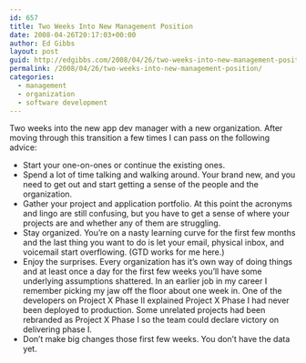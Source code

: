```yaml
---
id: 657
title: Two Weeks Into New Management Position
date: 2008-04-26T20:17:03+00:00
author: Ed Gibbs
layout: post
guid: http://edgibbs.com/2008/04/26/two-weeks-into-new-management-position/
permalink: /2008/04/26/two-weeks-into-new-management-position/
categories:
  - management
  - organization
  - software development
---
```

Two weeks into the new app dev manager with a new organization. After moving through this transition a few times I can pass on the following advice:

  * Start your one-on-ones or continue the existing ones. 
  * Spend a lot of time talking and walking around. Your brand new, and you need to get out and start getting a sense of the people and the organization.
  * Gather your project and application portfolio. At this point the acronyms and lingo are still confusing, but you have to get a sense of where your projects are and whether any of them are struggling.
  * Stay organized. You&#8217;re on a nasty learning curve for the first few months and the last thing you want to do is let your email, physical inbox, and voicemail start overflowing. (GTD works for me here.)
  * Enjoy the surprises. Every organization has it&#8217;s own way of doing things and at least once a day for the first few weeks you&#8217;ll have some underlying assumptions shattered. In an earlier job in my career I remember picking my jaw off the floor about one week in. One of the developers on Project X Phase II explained Project X Phase I had never been deployed to production. Some unrelated projects had been rebranded as Project X Phase I so the team could declare victory on delivering phase I.
  * Don&#8217;t make big changes those first few weeks. You don&#8217;t have the data yet.